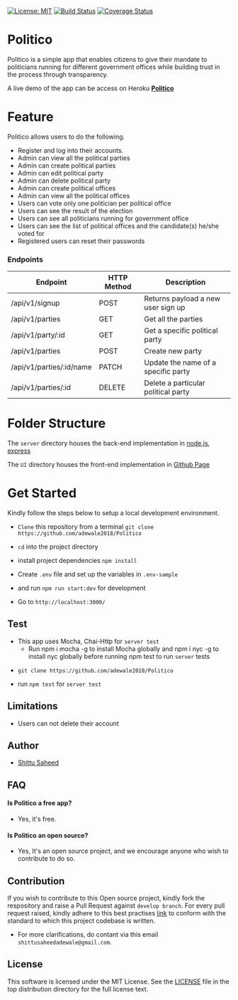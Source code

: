 [![License: MIT](https://img.shields.io/badge/License-MIT-brightgreen.svg)](https://choosealicense.com/licenses/mit/)
[![Build Status](https://travis-ci.org/adewale2018/Politico.svg?branch=develop)](https://travis-ci.org/adewale2018/Politico)
[![Coverage Status](https://coveralls.io/repos/github/adewale2018/Politico/badge.svg?branch=develop)](https://coveralls.io/github/adewale2018/Politico?branch=develop)


# Politico
Politico is a simple app that enables citizens to give their mandate to politicians running for different government offices while building trust in the process through transparency.

A live demo of the app can be access on Heroku <b><a href="https://andela-politico.herokuapp.com/">Politico</a></b>

# Feature
Politico allows users to do the following.
 - Register and log into their accounts.
 - Admin can view all the political parties
 - Admin can create political parties
 - Admin can edit political party
 - Admin can delete political party
 - Admin can create political offices
 - Admin can view all the political offices
 - Users can vote only one politician per political office
 - Users can see the result of the election
 - Users can see all politicians running for government office
 - Users can see the list of political offices and the candidate(s) he/she voted for
 - Registered users can reset their passwords

### Endpoints

| Endpoint                 | HTTP Method | Description                                |
| ------------------------ | ----------- | ------------------------------------------ |
| /api/v1/signup           | POST        | Returns payload a new user sign up         |
| /api/v1/parties          | GET         | Get all the parties                        |
| /api/v1/party/:id        | GET         | Get a specific political party             |
| /api/v1/parties          | POST        | Create new party                           |
| /api/v1/parties/:id/name | PATCH       | Update the name of a specific party        |
| /api/v1/parties/:id      | DELETE      | Delete a particular political party        |


# Folder Structure

 The `server` directory houses the back-end implementation in <a href="https://nodejs.org/">node.js</a>, <a href="https://expressjs.com/">express</a>

 The `UI` directory houses the front-end implementation in <a href="https://adewale2018.github.io/Politico/src/UI/">Github Page</a>


# Get Started
  Kindly follow the steps below to setup a local development environment.
  + ```Clone``` this repository from a terminal ```git clone  https://github.com/adewale2018/Politico```

  + ```cd``` into the project directory

  + install project dependencies ```npm install```

  + Create ```.env``` file and set up the variables in ```.env-sample```

   + and run ```npm run start:dev``` for development

   + Go to ```http://localhost:3000/```

## Test
 - This app uses Mocha, Chai-Http for `server test`
   - Run npm i mocha -g to install Mocha globally and npm i nyc -g to install nyc globally before running npm test to run `server` tests

+ ```git clone https://github.com/adewale2018/Politico```

+ run ```npm test``` for ```server test```


## Limitations
+ Users can not delete their account


## Author
+ [Shittu Saheed](https://github.com/adewale2018)

## FAQ
#### Is Politico a free app?
- Yes, it's free.

#### Is Politico an open source?
- Yes, It's an open source project, and we encourage anyone who wish to contribute to do so.

## Contribution
If you wish to contribute to this Open source project, kindly fork the respository and raise a Pull Request against ```develop branch```.
For every pull request raised, kindly adhere to this best practises <a href="https://github.com/airbnb/javascript">link</a> to conform with the standard to which this project codebase is written.

+ For more clarifications, do contant via this email ```shittusaheedadewale@gmail.com```.

 ## License
 
This software is licensed under the MIT License. See the <a href="https://github.com/Adewale2018/Politico/blob/develop/LICENCE">LICENSE</a> file in the top distribution directory for the full license text.